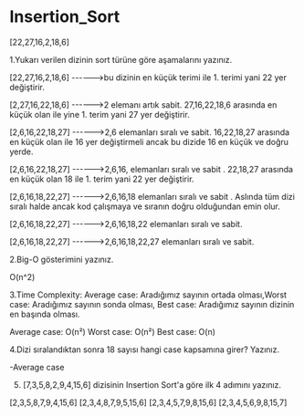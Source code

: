 # Insertion_Sort

[22,27,16,2,18,6]



1.Yukarı verilen dizinin sort türüne göre aşamalarını yazınız.

[22,27,16,2,18,6] ------>bu dizinin en küçük terimi ile 1. terimi yani 22 yer değiştirir.

[2,27,16,22,18,6] ------>2 elemanı artık sabit. 27,16,22,18,6 arasında en küçük olan ile yine 1. terim yani 27 yer değiştirir.

[2,6,16,22,18,27] ------>2,6 elemanları sıralı ve sabit. 16,22,18,27 arasında en küçük olan ile 16 yer değiştirmeli ancak bu dizide 16 en küçük ve doğru yerde.

[2,6,16,22,18,27] ------>2,6,16, elemanları sıralı ve sabit . 22,18,27 arasında en küçük olan 18 ile 1. terim yani 22 yer değiştirir.

[2,6,16,18,22,27] ------>2,6,16,18 elemanları sıralı ve sabit . Aslında tüm dizi sıralı halde ancak kod çalışmaya ve sıranın doğru olduğundan emin olur.

[2,6,16,18,22,27] ------>2,6,16,18,22 elemanları sıralı ve sabit. 

[2,6,16,18,22,27] ------>2,6,16,18,22,27 elemanları sıralı ve sabit. 




2.Big-O gösterimini yazınız.

O(n^2)




3.Time Complexity: Average case: Aradığımız sayının ortada olması,Worst case: Aradığımız sayının sonda olması, Best case: Aradığımız sayının dizinin en başında olması.

Average case: O(n²)
Worst case: O(n²)
Best case: O(n)





4.Dizi sıralandıktan sonra 18 sayısı hangi case kapsamına girer? Yazınız.

-Average case





5. [7,3,5,8,2,9,4,15,6] dizisinin Insertion Sort'a göre ilk 4 adımını yazınız.

[2,3,5,8,7,9,4,15,6]
[2,3,4,8,7,9,5,15,6]
[2,3,4,5,7,9,8,15,6]
[2,3,4,5,6,9,8,15,7]

